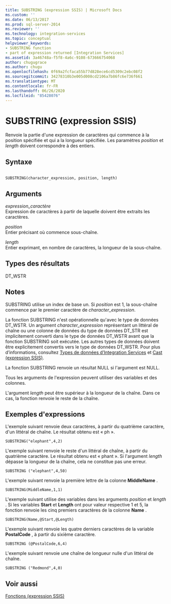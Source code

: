 ```yaml
---
title: SUBSTRING (expression SSIS) | Microsoft Docs
ms.custom: ''
ms.date: 06/13/2017
ms.prod: sql-server-2014
ms.reviewer: ''
ms.technology: integration-services
ms.topic: conceptual
helpviewer_keywords:
- SUBSTRING function
- part of expression returned [Integration Services]
ms.assetid: 3a46748a-f5f8-4a6c-9108-673666754068
author: chugugrace
ms.author: chugu
ms.openlocfilehash: 0f69a2fcfaca55b77d828ece6cd5309c2ebc08f2
ms.sourcegitcommit: 34278310b3e005d008cd2106a7b86fc6e736f661
ms.translationtype: MT
ms.contentlocale: fr-FR
ms.lasthandoff: 06/26/2020
ms.locfileid: "85428076"
---
```

# <a name="substring-ssis-expression"></a>SUBSTRING (expression SSIS)
  Renvoie la partie d'une expression de caractères qui commence à la position spécifiée et qui a la longueur spécifiée. Les paramètres *position* et *length* doivent correspondre à des entiers.  
  
## <a name="syntax"></a>Syntaxe  
  
```  
  
SUBSTRING(character_expression, position, length)  
```  
  
## <a name="arguments"></a>Arguments  
 *expression_caractère*  
 Expression de caractères à partir de laquelle doivent être extraits les caractères.  
  
 *position*  
 Entier précisant où commence sous-chaîne.  
  
 *length*  
 Entier exprimant, en nombre de caractères, la longueur de la sous-chaîne.  
  
## <a name="result-types"></a>Types des résultats  
 DT_WSTR  
  
## <a name="remarks"></a>Notes  
 SUBSTRING utilise un index de base un. Si *position* est 1, la sous-chaîne commence par le premier caractère de *character_expression*.  
  
 La fonction SUBSTRING n'est opérationnelle qu'avec le type de données DT_WSTR. Un argument *character_expression* représentant un littéral de chaîne ou une colonne de données du type de données DT_STR est implicitement converti dans le type de données DT_WSTR avant que la fonction SUBSTRING soit exécutée. Les autres types de données doivent être explicitement convertis vers le type de données DT_WSTR. Pour plus d’informations, consultez [Types de données d’Integration Services](../data-flow/integration-services-data-types.md) et [Cast &#40;expression SSIS&#41;](cast-ssis-expression.md).  
  
 La fonction SUBSTRING renvoie un résultat NULL si l'argument est NULL.  
  
 Tous les arguments de l'expression peuvent utiliser des variables et des colonnes.  
  
 L'argument *length* peut être supérieur à la longueur de la chaîne. Dans ce cas, la fonction renvoie le reste de la chaîne.  
  
## <a name="expression-examples"></a>Exemples d'expressions  
 L'exemple suivant renvoie deux caractères, à partir du quatrième caractère, d'un littéral de chaîne. Le résultat obtenu est « ph ».  
  
```  
SUBSTRING("elephant",4,2)  
```  
  
 L'exemple suivant renvoie le reste d'un littéral de chaîne, à partir du quatrième caractère. Le résultat obtenu est « phant ». Si l'argument *length* dépasse la longueur de la chaîne, cela ne constitue pas une erreur.  
  
```  
SUBSTRING ("elephant",4,50)  
```  
  
 L'exemple suivant renvoie la première lettre de la colonne **MiddleName** .  
  
```  
SUBSTRING(MiddleName,1,1)  
```  
  
 L'exemple suivant utilise des variables dans les arguments *position* et *length* . Si les variables **Start** et **Length** ont pour valeur respective 1 et 5, la fonction renvoie les cinq premiers caractères de la colonne **Name** .  
  
```  
SUBSTRING(Name,@Start,@Length)  
```  
  
 L'exemple suivant renvoie les quatre derniers caractères de la variable **PostalCode** , à partir du sixième caractère.  
  
```  
SUBSTRING (@PostalCode,6,4)  
```  
  
 L'exemple suivant renvoie une chaîne de longueur nulle d'un littéral de chaîne.  
  
```  
SUBSTRING ("Redmond",4,0)  
```  
  
## <a name="see-also"></a>Voir aussi  
 [Fonctions &#40;expression SSIS&#41;](functions-ssis-expression.md)  
  
  
